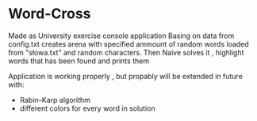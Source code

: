 # Word-Cross
Made as University exercise console application 
Basing on data from config.txt creates arena with specified ammount of random words loaded from "słowa.txt" and random characters.
Then Naive solves it , highlight words that has been found and prints them

Application is working properly , but propably will be extended in future with:
- Rabin–Karp algorithm
- different colors for every word in solution
